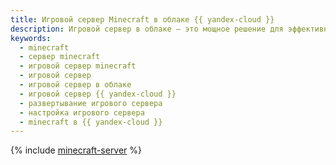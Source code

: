 ```yaml
---
title: Игровой сервер Minecraft в облаке {{ yandex-cloud }}
description: Игровой сервер в облаке — это мощное решение для эффективной игры в Minecraft. Следуйте этому руководству, чтобы настроить и развернуть свой собственный сервер на платформе {{ yandex-cloud }}.
keywords:
  - minecraft
  - сервер minecraft
  - игровой сервер minecraft
  - игровой сервер
  - игровой сервер в облаке
  - игровой сервер {{ yandex-cloud }}
  - развертывание игрового сервера
  - настройка игрового сервера
  - minecraft в {{ yandex-cloud }}
---
```


{% include [minecraft-server](../../_tutorials/infrastructure/minecraft-server.md) %}